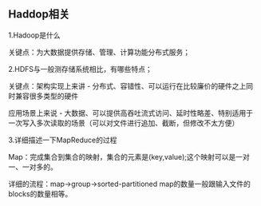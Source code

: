 ## Haddop相关
1.Hadoop是什么

关键点：为大数据提供存储、管理、计算功能分布式服务；

2.HDFS与一般测存储系统相比，有哪些特点；

关键点：架构实现上来讲 - 分布式、容错性、可以运行在比较廉价的硬件之上同时兼容很多类型的硬件

应用场景上来说 - 大数据、可以提供高吞吐流式访问、延时性略差、特别适用于一次写入多次读取的场景（可以对文件进行追加、截断，但修改不太方便）

3.详细描述一下MapReduce的过程

Map：完成集合到集合的映射，集合的元素是(key,value);这个映射可以是一对一、一对多的。

详细的流程：map->group->sorted-partitioned map的数量一般跟输入文件的blocks的数量相等。
